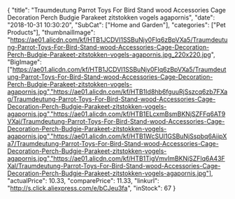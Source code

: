{
	"title": "Traumdeutung Parrot Toys For Bird Stand wood Accessories Cage Decoration Perch Budgie Parakeet zitstokken vogels agapornis",
	"date": "2018-10-31 10:30:20",
	"SubCat": ["Home and Garden"],
	"categories": ["Pet Products"],
	"thumbnailImage": "https://ae01.alicdn.com/kf/HTB1JCDVI1SSBuNjy0Flq6zBpVXa5/Traumdeutung-Parrot-Toys-For-Bird-Stand-wood-Accessories-Cage-Decoration-Perch-Budgie-Parakeet-zitstokken-vogels-agapornis.jpg_220x220.jpg",
	"BigImage": ["https://ae01.alicdn.com/kf/HTB1JCDVI1SSBuNjy0Flq6zBpVXa5/Traumdeutung-Parrot-Toys-For-Bird-Stand-wood-Accessories-Cage-Decoration-Perch-Budgie-Parakeet-zitstokken-vogels-agapornis.jpg","https://ae01.alicdn.com/kf/HTB1Id8hb6fguuRjSszcq6zb7FXag/Traumdeutung-Parrot-Toys-For-Bird-Stand-wood-Accessories-Cage-Decoration-Perch-Budgie-Parakeet-zitstokken-vogels-agapornis.jpg","https://ae01.alicdn.com/kf/HTB1ELcxmBsmBKNjSZFFq6AT9VXaj/Traumdeutung-Parrot-Toys-For-Bird-Stand-wood-Accessories-Cage-Decoration-Perch-Budgie-Parakeet-zitstokken-vogels-agapornis.jpg","https://ae01.alicdn.com/kf/HTB1WcSUI1GSBuNjSspbq6AiipXa7/Traumdeutung-Parrot-Toys-For-Bird-Stand-wood-Accessories-Cage-Decoration-Perch-Budgie-Parakeet-zitstokken-vogels-agapornis.jpg","https://ae01.alicdn.com/kf/HTB1TigVmvImBKNjSZFlq6A43FXal/Traumdeutung-Parrot-Toys-For-Bird-Stand-wood-Accessories-Cage-Decoration-Perch-Budgie-Parakeet-zitstokken-vogels-agapornis.jpg"],
	"actualPrice": 10.33,
	"comparePrice": 11.33,
	"linkurl": "http://s.click.aliexpress.com/e/bCJeu3fa",
	"inStock": 67
}
